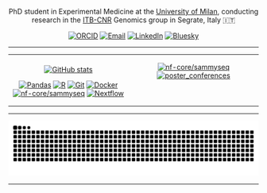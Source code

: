 <p align="center">
  PhD student in Experimental Medicine at the <a href="https://d-memphd.unimi.it/">University of Milan</a>, conducting research in the <a href="https://www.itb.cnr.it/en/home-en/">ITB-CNR</a> Genomics group in Segrate, Italy 🇮🇹 
</p>

<p align="center">
  <a href="https://orcid.org/0009-0000-5041-922X"><img src="https://img.shields.io/badge/ORCID-A6CE39?style=flat&logo=orcid&logoColor=white" alt="ORCID"></a>
  <a href="mailto:ugo.iannacchero@itb.cnr.it"><img src="https://img.shields.io/badge/Email-EA4335?style=flat&logo=gmail&logoColor=white" alt="Email"></a>
  <a href="https://www.linkedin.com/in/ugo-iannacchero/"><img src="https://img.shields.io/badge/LinkedIn-0A66C2?style=flat&logo=linkedin&logoColor=white" alt="LinkedIn"></a>
  <a href="https://bsky.app/profile/ugoiann.bsky.social"><img src="https://img.shields.io/badge/Bluesky-0285FF?style=flat&logo=bluesky&logoColor=white" alt="Bluesky"></a>
</p>

</p>

---

<div align="center">

<table border="0" style="border:none;margin:0;padding:0;">
<tr>
<td width="48%" align="center" valign="top">

<div style="height:5px;"></div>
  
[![GitHub stats](https://github-readme-stats.vercel.app/api?username=ugoiannacchero&include_all_commits=true&count_private=true&hide_border=true&hide=stars&show_icons=true&theme=material-palenight)](https://github.com/ugoiannacchero/github-readme-stats)

[![Pandas](https://img.shields.io/badge/Pandas-%23150458.svg?style=for-the-badge&logo=pandas&logoColor=white)](https://pandas.pydata.org/)
[![R](https://img.shields.io/badge/R-%23276DC3.svg?style=for-the-badge&logo=r&logoColor=white)](https://www.r-project.org/)
[![Git](https://img.shields.io/badge/Git-F05032.svg?style=for-the-badge&logo=git&logoColor=white)](https://git-scm.com/)
[![Docker](https://img.shields.io/badge/Docker-%232496ED.svg?style=for-the-badge&logo=docker&logoColor=white)](https://www.docker.com/)
[![nf-core/sammyseq](https://img.shields.io/badge/nf--core-sammyseq-24B064?style=for-the-badge&logo=nf-core&logoColor=white&labelColor=555555&color=24B064)](https://nf-co.re/sammyseq)
[![Nextflow](https://img.shields.io/badge/Nextflow-%2300AA88.svg?style=for-the-badge&logo=nextflow&logoColor=white)](https://www.nextflow.io/)

</td>
<td width="52%" align="center" valign="top">

[![nf-core/sammyseq](https://github-readme-stats.vercel.app/api/pin/?username=nf-core&repo=sammyseq&theme=material-palenight&hide_border=true)](https://github.com/nf-core/sammyseq)
[![poster_conferences](https://github-readme-stats.vercel.app/api/pin/?username=ugoiannacchero&repo=poster_conferences&theme=material-palenight&hide_border=true)](https://github.com/ugoiannacchero/poster_conferences)

</div>

</td>
</tr>
</table>

</div>

---

<div align="center">

<picture>
  <source media="(prefers-color-scheme: dark)" srcset="https://raw.githubusercontent.com/ugoiannacchero/ugoiannacchero/output/snake-dark.svg">
  <img alt="GitHub contribution grid snake animation" src="https://raw.githubusercontent.com/ugoiannacchero/ugoiannacchero/output/snake-dark.svg" width="800">
</picture>

---

</div>
